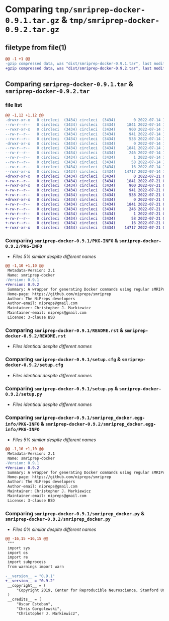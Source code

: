 # Comparing `tmp/smriprep-docker-0.9.1.tar.gz` & `tmp/smriprep-docker-0.9.2.tar.gz`

## filetype from file(1)

```diff
@@ -1 +1 @@
-gzip compressed data, was "dist/smriprep-docker-0.9.1.tar", last modified: Thu Jul 14 19:49:15 2022, max compression
+gzip compressed data, was "dist/smriprep-docker-0.9.2.tar", last modified: Thu Jul 21 02:08:28 2022, max compression
```

## Comparing `smriprep-docker-0.9.1.tar` & `smriprep-docker-0.9.2.tar`

### file list

```diff
@@ -1,12 +1,12 @@
-drwxr-xr-x   0 circleci  (3434) circleci  (3434)        0 2022-07-14 19:49:15.266975 smriprep-docker-0.9.1/
--rw-r--r--   0 circleci  (3434) circleci  (3434)     1841 2022-07-14 19:49:15.266975 smriprep-docker-0.9.1/PKG-INFO
--rwxr-xr-x   0 circleci  (3434) circleci  (3434)      900 2022-07-14 19:49:02.000000 smriprep-docker-0.9.1/README.rst
--rw-r--r--   0 circleci  (3434) circleci  (3434)      941 2022-07-14 19:49:15.266975 smriprep-docker-0.9.1/setup.cfg
--rw-r--r--   0 circleci  (3434) circleci  (3434)      538 2022-07-14 19:49:02.000000 smriprep-docker-0.9.1/setup.py
-drwxr-xr-x   0 circleci  (3434) circleci  (3434)        0 2022-07-14 19:49:15.266975 smriprep-docker-0.9.1/smriprep_docker.egg-info/
--rw-r--r--   0 circleci  (3434) circleci  (3434)     1841 2022-07-14 19:49:15.000000 smriprep-docker-0.9.1/smriprep_docker.egg-info/PKG-INFO
--rw-r--r--   0 circleci  (3434) circleci  (3434)      246 2022-07-14 19:49:15.000000 smriprep-docker-0.9.1/smriprep_docker.egg-info/SOURCES.txt
--rw-r--r--   0 circleci  (3434) circleci  (3434)        1 2022-07-14 19:49:15.000000 smriprep-docker-0.9.1/smriprep_docker.egg-info/dependency_links.txt
--rw-r--r--   0 circleci  (3434) circleci  (3434)       58 2022-07-14 19:49:15.000000 smriprep-docker-0.9.1/smriprep_docker.egg-info/entry_points.txt
--rw-r--r--   0 circleci  (3434) circleci  (3434)       16 2022-07-14 19:49:15.000000 smriprep-docker-0.9.1/smriprep_docker.egg-info/top_level.txt
--rwxr-xr-x   0 circleci  (3434) circleci  (3434)    14717 2022-07-14 19:49:14.000000 smriprep-docker-0.9.1/smriprep_docker.py
+drwxr-xr-x   0 circleci  (3434) circleci  (3434)        0 2022-07-21 02:08:28.764479 smriprep-docker-0.9.2/
+-rw-r--r--   0 circleci  (3434) circleci  (3434)     1841 2022-07-21 02:08:28.764479 smriprep-docker-0.9.2/PKG-INFO
+-rwxr-xr-x   0 circleci  (3434) circleci  (3434)      900 2022-07-21 02:08:16.000000 smriprep-docker-0.9.2/README.rst
+-rw-r--r--   0 circleci  (3434) circleci  (3434)      941 2022-07-21 02:08:28.764479 smriprep-docker-0.9.2/setup.cfg
+-rw-r--r--   0 circleci  (3434) circleci  (3434)      538 2022-07-21 02:08:16.000000 smriprep-docker-0.9.2/setup.py
+drwxr-xr-x   0 circleci  (3434) circleci  (3434)        0 2022-07-21 02:08:28.764479 smriprep-docker-0.9.2/smriprep_docker.egg-info/
+-rw-r--r--   0 circleci  (3434) circleci  (3434)     1841 2022-07-21 02:08:28.000000 smriprep-docker-0.9.2/smriprep_docker.egg-info/PKG-INFO
+-rw-r--r--   0 circleci  (3434) circleci  (3434)      246 2022-07-21 02:08:28.000000 smriprep-docker-0.9.2/smriprep_docker.egg-info/SOURCES.txt
+-rw-r--r--   0 circleci  (3434) circleci  (3434)        1 2022-07-21 02:08:28.000000 smriprep-docker-0.9.2/smriprep_docker.egg-info/dependency_links.txt
+-rw-r--r--   0 circleci  (3434) circleci  (3434)       58 2022-07-21 02:08:28.000000 smriprep-docker-0.9.2/smriprep_docker.egg-info/entry_points.txt
+-rw-r--r--   0 circleci  (3434) circleci  (3434)       16 2022-07-21 02:08:28.000000 smriprep-docker-0.9.2/smriprep_docker.egg-info/top_level.txt
+-rwxr-xr-x   0 circleci  (3434) circleci  (3434)    14717 2022-07-21 02:08:28.000000 smriprep-docker-0.9.2/smriprep_docker.py
```

### Comparing `smriprep-docker-0.9.1/PKG-INFO` & `smriprep-docker-0.9.2/PKG-INFO`

 * *Files 5% similar despite different names*

```diff
@@ -1,10 +1,10 @@
 Metadata-Version: 2.1
 Name: smriprep-docker
-Version: 0.9.1
+Version: 0.9.2
 Summary: A wrapper for generating Docker commands using regular sMRIPrep syntax
 Home-page: https://github.com/nipreps/smriprep
 Author: The NiPreps developers
 Author-email: nipreps@gmail.com
 Maintainer: Christopher J. Markiewicz
 Maintainer-email: nipreps@gmail.com
 License: 3-clause BSD
```

### Comparing `smriprep-docker-0.9.1/README.rst` & `smriprep-docker-0.9.2/README.rst`

 * *Files identical despite different names*

### Comparing `smriprep-docker-0.9.1/setup.cfg` & `smriprep-docker-0.9.2/setup.cfg`

 * *Files identical despite different names*

### Comparing `smriprep-docker-0.9.1/setup.py` & `smriprep-docker-0.9.2/setup.py`

 * *Files identical despite different names*

### Comparing `smriprep-docker-0.9.1/smriprep_docker.egg-info/PKG-INFO` & `smriprep-docker-0.9.2/smriprep_docker.egg-info/PKG-INFO`

 * *Files 5% similar despite different names*

```diff
@@ -1,10 +1,10 @@
 Metadata-Version: 2.1
 Name: smriprep-docker
-Version: 0.9.1
+Version: 0.9.2
 Summary: A wrapper for generating Docker commands using regular sMRIPrep syntax
 Home-page: https://github.com/nipreps/smriprep
 Author: The NiPreps developers
 Author-email: nipreps@gmail.com
 Maintainer: Christopher J. Markiewicz
 Maintainer-email: nipreps@gmail.com
 License: 3-clause BSD
```

### Comparing `smriprep-docker-0.9.1/smriprep_docker.py` & `smriprep-docker-0.9.2/smriprep_docker.py`

 * *Files 0% similar despite different names*

```diff
@@ -16,15 +16,15 @@
 """
 import sys
 import os
 import re
 import subprocess
 from warnings import warn
 
-__version__ = "0.9.1"
+__version__ = "0.9.2"
 __copyright__ = (
     "Copyright 2019, Center for Reproducible Neuroscience, Stanford University"
 )
 __credits__ = [
     "Oscar Esteban",
     "Chris Gorgolewski",
     "Christopher J. Markiewicz",
```

